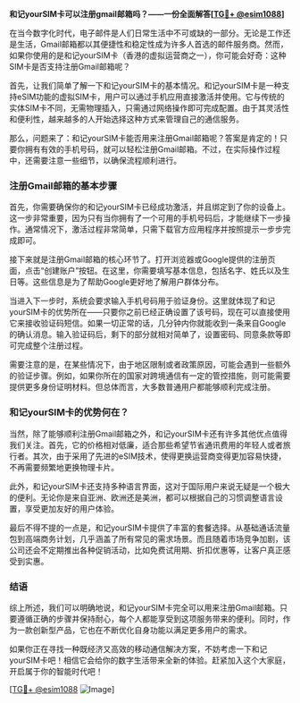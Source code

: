 **和记yourSIM卡可以注册gmail邮箱吗？——一份全面解答[[TG💪+ @esim1088](https://t.me/s/esim1088)]**

在当今数字化时代，电子邮件是人们日常生活中不可或缺的一部分。无论是工作还是生活，Gmail邮箱都以其便捷性和稳定性成为许多人首选的邮件服务商。然而，如果你使用的是和记yourSIM卡（香港的虚拟运营商之一），你可能会好奇：这种SIM卡是否支持注册Gmail邮箱呢？

首先，让我们简单了解一下和记yourSIM卡的基本情况。和记yourSIM卡是一种支持eSIM功能的虚拟SIM卡，用户可以通过手机应用直接激活并使用。它与传统的实体SIM卡不同，无需物理插入，只需通过网络操作即可完成配置。由于其灵活性和便利性，越来越多的人开始选择这种方式来管理自己的通信服务。

那么，问题来了：和记yourSIM卡能否用来注册Gmail邮箱呢？答案是肯定的！只要你拥有有效的手机号码，就可以轻松注册Gmail邮箱。不过，在实际操作过程中，还需要注意一些细节，以确保流程顺利进行。

### 注册Gmail邮箱的基本步骤

首先，你需要确保你的和记yourSIM卡已经成功激活，并且绑定到了你的设备上。这一步非常重要，因为只有当你拥有了一个可用的手机号码后，才能继续下一步操作。通常情况下，激活过程非常简单，只需下载官方应用程序并按照提示一步步完成即可。

接下来就是注册Gmail邮箱的核心环节了。打开浏览器或Google提供的注册页面，点击“创建账户”按钮。在这里，你需要填写基本信息，包括名字、姓氏以及生日等。这些信息是为了帮助Google更好地了解用户群体分布。

当进入下一步时，系统会要求输入手机号码用于验证身份。这里就体现了和记yourSIM卡的优势所在——只要你之前已经正确设置了该号码，现在可以直接使用它来接收验证码短信。如果一切正常的话，几分钟内你就能收到一条来自Google的确认消息。输入验证码后，剩下的部分就相对简单了，设置密码、同意条款等即可完成整个注册过程。

需要注意的是，在某些情况下，由于地区限制或者政策原因，可能会遇到一些额外的验证步骤。例如，如果你所在的国家对跨境通信有一定的管控措施，则可能需要提供更多身份证明材料。但总体而言，大多数普通用户都能够顺利完成注册。

### 和记yourSIM卡的优势何在？

当然，除了能够顺利注册Gmail邮箱之外，和记yourSIM卡还有许多其他优点值得我们关注。首先，它的价格相对低廉，适合那些希望节省通讯费用的年轻人或者旅行者。其次，由于采用了先进的eSIM技术，使得更换运营商变得更加容易快捷，不再需要频繁地更换物理卡片。

此外，和记yourSIM卡还支持多种语言界面，这对于国际用户来说无疑是一个极大的便利。无论你是来自亚洲、欧洲还是美洲，都可以根据自己的习惯调整语言设置，享受更加友好的用户体验。

最后不得不提的一点是，和记yourSIM卡提供了丰富的套餐选择。从基础通话流量包到高端商务计划，几乎涵盖了所有常见的需求场景。而且随着市场竞争加剧，该公司还会不定期推出各种促销活动，比如免费试用期、折扣优惠等，让客户真正感受到实惠。

### 结语

综上所述，我们可以明确地说，和记yourSIM卡完全可以用来注册Gmail邮箱。只要遵循正确的步骤并保持耐心，每个人都能享受到这项服务带来的便利。同时，作为一款创新型产品，它也在不断优化自身功能以满足更多用户的需求。

如果你正在寻找一种既经济又高效的移动通信解决方案，不妨考虑一下和记yourSIM卡吧！相信它会给你的数字生活带来全新的体验。赶紧加入这个大家庭，开启属于你的智能时代吧！

[[TG💪+ @esim1088](https://t.me/s/esim1088) ![Image](https://i.postimg.cc/4NQfJmqS/Snipaste-2025-05-13-00-14-12.png)]